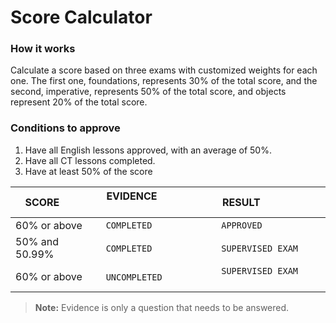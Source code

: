 # Score Calculator

### How it works

Calculate a score based on three exams with customized weights for each one.
The first one, foundations, represents 30% of the total score, and the second, imperative, represents
50% of the total score, and objects represent 20% of the total score.

### Conditions to approve
1. Have all English lessons approved, with an average of 50%.
2. Have all CT lessons completed.
3. Have at least 50% of the score


|SCORE           |EVIDENCE                       |RESULT                       |
|----------------|-------------------------------|-----------------------------|
|60% or above    |`COMPLETED`                    | `APPROVED`                  |
|50% and 50.99%  |`COMPLETED`                    | `SUPERVISED EXAM`           |
|60% or above    |`UNCOMPLETED`                  | `SUPERVISED EXAM`           |


> **Note:** Evidence is only a question that needs to be answered.
